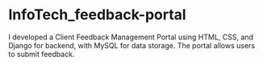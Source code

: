# InfoTech_feedback-portal
I developed a Client Feedback Management Portal using HTML, CSS, and Django for backend, with MySQL for data storage. The portal allows users to submit feedback.
